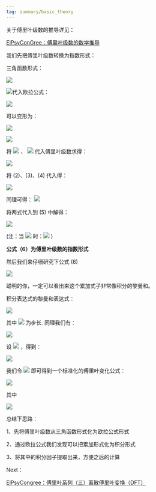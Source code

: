 ```yaml
---
tag: summary/basic_theory
---
```

关于傅里叶级数的推导详见：

[ElPsyConGree：傅里叶级数的数学推导](https://zhuanlan.zhihu.com/p/41455378)

我们先把傅里叶级数转换为指数形式：

三角函数形式：

![](https://www.zhihu.com/equation?tex=%5Cbegin%7Bequation%7D+%5Cbegin%7Bsplit%7D+f%28t%29+%26%3D%5Cfrac%7Ba_%7B0%7D%7D%7B2%7D%2B%5Csum_%7Bn%3D1%7D%5E%7B%5Cinfty%7D%7B%5Ba_%7Bn%7Dcos%28n%5Comega+t%29%2Bb_%7Bn%7Dsin%28n%5Comega+t%29%5D%7D+%5Cend%7Bsplit%7D+%5Cend%7Bequation%7D%5Ctag%7B1%7D)

![](https://www.zhihu.com/equation?tex=+%5Cbegin%7Balign%7D+%26a_%7B0%7D%3D%5Cfrac%7B2%7D%7BT%7D%5Cint_%7Bt_%7B0%7D%7D%5E%7Bt_%7B0%7D%2BT%7Df%28t%29dt+%5Ctag%7B2%7D+%5C%5C+%26a_%7Bn%7D%3D%5Cfrac%7B2%7D%7BT%7D%5Cint_%7Bt_%7B0%7D%7D%5E%7Bt_%7B0%7D%2BT%7Df%28t%29cos%28n%5Comega+t%29dt+%5Ctag%7B3%7D+%5C%5C+%26b_%7Bn%7D%3D%5Cfrac%7B2%7D%7BT%7D%5Cint_%7Bt_%7B0%7D%7D%5E%7Bt_%7B0%7D%2BT%7Df%28t%29sin%28n%5Comega+t%29dt+%5Ctag%7B4%7D%5C%5C+%5Cend%7Balign%7D)代入欧拉公式：

![](https://www.zhihu.com/equation?tex=e%5E%7Bi%5Ctheta%7D%3Dcos%28%5Ctheta%29%2Bisin%28%5Ctheta%29%5C%5C)

可以变形为：

![](https://www.zhihu.com/equation?tex=cos%28%5Ctheta%29%3D%5Cfrac%7Be%5E%7Bi%5Ctheta%7D%2Be%5E%7B-i%5Ctheta%7D%7D%7B2%7D%5C%5C)

![](https://www.zhihu.com/equation?tex=sin%28%5Ctheta%29%3D%5Cfrac%7Be%5E%7Bi%5Ctheta%7D-e%5E%7B-i%5Ctheta%7D%7D%7B2i%7D%3D-i%5Ccdot+%5Cfrac%7Be%5E%7Bi%5Ctheta%7D-e%5E%7B-i%5Ctheta%7D%7D%7B2%7D%5C%5C)

将 ![](https://www.zhihu.com/equation?tex=sin%28%5Ctheta%29) 、 ![](https://www.zhihu.com/equation?tex=cos%28%5Ctheta%29) 代入傅里叶级数求得：

![](https://www.zhihu.com/equation?tex=%5Cbegin%7Balign%7D+f%28t%29%26%3D%5Cfrac%7Ba_%7B0%7D%7D%7B2%7D%2B%5Csum_%7Bn%3D1%7D%5E%7B%5Cinfty%7D%7B%5Ba_%7Bn%7D%5Cfrac%7Be%5E%7Bin%5Comega+t%7D%2Be%5E%7B-in%5Comega+t%7D%7D%7B2%7D-ib_%7Bn%7D%5Cfrac%7Be%5E%7Bin%5Comega+t%7D-e%5E%7B-in%5Comega+t%7D%7D%7B2%7D%5D%7D+%5C%5C+%26%3D%5Cfrac%7Ba_%7B0%7D%7D%7B2%7D%2B%5Csum_%7Bn%3D1%7D%5E%7B%5Cinfty%7D%7B%5B%5Cfrac%7Ba_%7Bn%7D-ib_%7Bn%7D%7D%7B2%7De%5E%7Bin%5Comega+t%7D%2B%5Cfrac%7Ba_%7Bn%7D%2Bib_%7Bn%7D%7D%7B2%7De%5E%7B-in%5Comega+t%7D%5D%7D+%5Ctag%7B5%7D%5C%5C%5Cend%7Balign%7D%5C%5C)

将 (2)、(3)、(4) 代入得：

![](https://www.zhihu.com/equation?tex=%5Cbegin%7Balign%7D+%5Cfrac%7Ba_%7Bn%7D-ib_%7Bn%7D%7D%7B2%7D%26%3D%5Cfrac%7B1%7D%7BT%7D%5B%5Cint_%7Bt_%7B0%7D%7D%5E%7Bt_%7B0%7D%2BT%7Df%28t%29cos%28n%5Comega+t%29dt-i%5Cint_%7Bt_%7B0%7D%7D%5E%7Bt_%7B0%7D%2BT%7Df%28t%29sin%28n%5Comega+t%29dt%5D%5C%5C+%26%3D%5Cfrac%7B1%7D%7BT%7D%5Cint_%7Bt_%7B0%7D%7D%5E%7Bt_%7B0%7D%2BT%7Df%28t%29%5Bcos%28n%5Comega+t%29-isin%28n%5Comega+t%29%5Ddt%5C%5C+%26%3D%5Cfrac%7B1%7D%7BT%7D%5Cint_%7Bt_%7B0%7D%7D%5E%7Bt_%7B0%7D%2BT%7Df%28t%29%5B%5Cfrac%7Be%5E%7Bin%5Comega+t%7D%2Be%5E%7B-in%5Comega+t%7D%7D%7B2%7D-i%5Ccdot+%28-i%29%5Ccdot+%5Cfrac%7Be%5E%7Bin%5Comega+t%7D-e%5E%7B-in%5Comega+t%7D%7D%7B2%7D%5Ddt%5C%5C+%26%3D%5Cfrac%7B1%7D%7BT%7D%5Cint_%7Bt_%7B0%7D%7D%5E%7Bt_%7B0%7D%2BT%7Df%28t%29e%5E%7B-inwt%7Ddt%5C%5C+%5Cend%7Balign%7D+)

同理可得： ![](https://www.zhihu.com/equation?tex=%5Cfrac%7Ba_%7Bn%7D%2Bib_%7Bn%7D%7D%7B2%7D%3D%5Cfrac%7B1%7D%7BT%7D%5Cint_%7Bt_%7B0%7D%7D%5E%7Bt_%7B0%7D%2BT%7Df%28t%29e%5E%7Binwt%7Ddt)

将两式代入到 (5) 中解得：

![](https://www.zhihu.com/equation?tex=%5Cbegin%7Balign%7D+f%28t%29%26%3D%5Cfrac%7B1%7D%7BT%7D%5Cint_%7Bt_%7B0%7D%7D%5E%7Bt_%7B0%7D%2BT%7Df%28t%29dt%2B%5Cfrac%7B1%7D%7BT%7D%5Csum_%7Bn%3D1%7D%5E%7B%5Cinfty%7D%7B%5B%5Cint_%7Bt_%7B0%7D%7D%5E%7Bt_%7B0%7D%2BT%7Df%28t%29e%5E%7B-inwt%7Ddt%5Ccdot+e%5E%7Bin%5Comega+t%7D%2B%5Cint_%7Bt_%7B0%7D%7D%5E%7Bt_%7B0%7D%2BT%7Df%28t%29e%5E%7Binwt%7Ddt%5Ccdot+e%5E%7B-in%5Comega+t%7D%5D%7D%5C%5C+%26%3D%5Cfrac%7B1%7D%7BT%7D%5Cint_%7Bt_%7B0%7D%7D%5E%7Bt_%7B0%7D%2BT%7Df%28t%29dt%2B%5Cfrac%7B1%7D%7BT%7D%5Csum_%7Bn%3D1%7D%5E%7B%5Cinfty%7D%7B%5Cint_%7Bt_%7B0%7D%7D%5E%7Bt_%7B0%7D%2BT%7Df%28t%29e%5E%7B-inwt%7Ddt%5Ccdot+e%5E%7Bin%5Comega+t%7D%7D%2B+%5Cfrac%7B1%7D%7BT%7D%5Csum_%7Bn%3D-%5Cinfty%7D%5E%7B-1%7D%5Cint_%7Bt_%7B0%7D%7D%5E%7Bt_%7B0%7D%2BT%7Df%28t%29e%5E%7B-inwt%7Ddt%5Ccdot+e%5E%7Bin%5Comega+t%7D%5C%5C+%26%3D%5Cfrac%7B1%7D%7BT%7D%5Csum_%7Bn%3D-%5Cinfty%7D%5E%7B%2B%5Cinfty%7D%5Cint_%7Bt_%7B0%7D%7D%5E%7Bt_%7B0%7D%2BT%7Df%28t%29e%5E%7B-inwt%7Ddt%5Ccdot+e%5E%7Bin%5Comega+t%5Ctag%7B6%7D%7D%5C%5C+%5Cend%7Balign%7D+%5C%5C)

(注：当 ![](https://www.zhihu.com/equation?tex=n%3D0) 时：![](https://www.zhihu.com/equation?tex=%5Cfrac%7B1%7D%7BT%7D%5Cint_%7Bt_%7B0%7D%7D%5E%7Bt_%7B0%7D%2BT%7Df%28t%29e%5E%7B-inwt%7Ddt+%5Ccdot+e%5E%7Binwt%7D%3D%5Cfrac%7B1%7D%7BT%7D%5Cint_%7Bt_%7B0%7D%7D%5E%7Bt_%7B0%7D%2BT%7Df%28t%29dt) )

**公式（6）为傅里叶级数的指数形式**

然后我们来仔细研究下公式 (6)

![](https://www.zhihu.com/equation?tex=+f%28t%29%3D%5Cfrac%7B1%7D%7BT%7D%5Csum_%7Bn%3D-%5Cinfty%7D%5E%7B%2B%5Cinfty%7D%5Cint_%7Bt_%7B0%7D%7D%5E%7Bt_%7B0%7D%2BT%7Df%28t%29e%5E%7B-in+%5Comega+t%7Ddt%5Ccdot+e%5E%7Bin%5Comega+t%7D%5Ctag%7B6%7D)

聪明的你，一定可以看出来这个累加式子非常像积分的黎曼和。

积分表达式的黎曼和表达式：

![](https://www.zhihu.com/equation?tex=%5Cint_%7Ba%7D%5E%7Bb%7Df%28x%29dx%3D%5Clim_%7Bh+%5Crightarrow+0%7D%5Csum_%7Bn%3D0%7D%5E%7B%28b-a%29%2Fh%7D%7Bf%28a%2B+n%5Ccdot+h%29%5Ccdot+h%7D++%5C%5C)

其中 ![](https://www.zhihu.com/equation?tex=h) 为步长. 同理我们有：

![](https://www.zhihu.com/equation?tex=%5Comega%3D%5Cfrac%7B2%5Cpi%7D%7BN%7D+%28N%5Cto+%2B+%5Cinfty++%5Cspace+N%5Cin+Z%29%5C%5C)

设 ![](https://www.zhihu.com/equation?tex=%5Comega_%7Bx%7D%3D%5Cfrac%7B2%5Cpi%7D%7BN%7D%5Ccdot+n) ，得到：

![](https://www.zhihu.com/equation?tex=%5Cbegin%7Balign%7D+f%28t%29%26%3D%5Cfrac%7B1%7D%7BT%7D%5Csum_%7Bn%3D-%5Cinfty%7D%5E%7B%2B%5Cinfty%7D%5Cint_%7Bt_%7B0%7D%7D%5E%7Bt_%7B0%7D%2BT%7Df%28t%29e%5E%7B-in%5Comega+t%7Ddt%5Ccdot+e%5E%7Bin%5Comega++t%7D%5C%5C+%26%3D%5Cfrac%7B1%7D%7BT%7D%5Csum_%7Bn%3D-%5Cinfty%7D%5E%7B%2B%5Cinfty%7D%7B%5B+F%28%5Comega_%7Bx%7D%29%5Ccdot+e%5E%7Bi%5Comega_%7Bx%7D+t%7D%5D%7D%5C%5C+%26%3D%5Cfrac%7BN%7D%7B2%5Cpi%5Ccdot+T%7D+%5Ccdot+%5Csum_%7Bn%3D-%5Cinfty%7D%5E%7B%2B%5Cinfty%7D%7B%5B+F%28%5Comega_%7Bx%7D%29%5Ccdot+e%5E%7Bi%5Comega_%7Bx%7D+t%7D%5Ccdot%5Cfrac%7B2%5Cpi%7D%7BN%7D%5D%7D%5C%5C%26%3D+%5Cfrac%7BN%7D%7B2%5Cpi%5Ccdot+T%7D+%5Cint_%7B-%5Cinfty%7D%5E%7B%2B%5Cinfty%7DF%28%5Comega_%7Bx%7D%29%5Ccdot+e%5E%7Bi%5Comega_%7Bx%7D+t%7Dd%5Comega_%7Bx%7D+%5C%5C+%5Cend%7Balign%7D+%5C%5C)

我们令 ![](https://www.zhihu.com/equation?tex=T+%5Cto+N) 即可得到一个标准化的傅里叶变化公式：

![](https://www.zhihu.com/equation?tex=f%28t%29%3D+%5Cfrac%7B1%7D%7B2%5Cpi+%7D+%5Cint_%7B-%5Cinfty%7D%5E%7B%2B%5Cinfty%7DF%28%5Comega_%7Bx%7D%29%5Ccdot+e%5E%7Bi%5Comega_%7Bx%7D+t%7Dd%5Comega_%7Bx%7D++%5Ctag%7B7%7D)

其中

![](https://www.zhihu.com/equation?tex=F%28%5Comega_%7Bx%7D%29%3D+%5Cint_%7Bt_%7B0%7D%7D%5E%7Bt_%7B0%7D%2BT%7Df%28t%29e%5E%7B-i%5Comega_%7Bx%7Dt+%7Ddt+%5Ctag%7B8%7D)

总结下思路：

1、先将傅里叶级数从三角函数形式化为欧拉公式形式

2、通过欧拉公式我们发现可以把累加形式化为积分形式

3、将其中的积分因子提取出来，方便之后的计算

Next：

[ElPsyCongree：傅里叶系列（三）离散傅里叶变换（DFT）](https://zhuanlan.zhihu.com/p/75521342)
